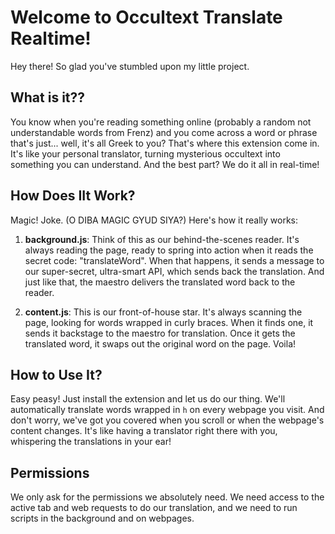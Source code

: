 # Welcome to Occultext Translate Realtime!

Hey there! So glad you've stumbled upon my little project.

## What is it??

You know when you're reading something online (probably a random not understandable words from Frenz) and you come across a word or phrase that's just... well, it's all Greek to you? That's where this extension come in. It's like your personal translator, turning mysterious occultext into something you can understand. And the best part? We do it all in real-time!

## How Does IIt Work? 

Magic! Joke. (O DIBA MAGIC GYUD SIYA?) Here's how it really works:

1. **background.js**: Think of this as our behind-the-scenes reader. It's always reading the page, ready to spring into action when it reads the secret code: "translateWord". When that happens, it sends a message to our super-secret, ultra-smart API, which sends back the translation. And just like that, the maestro delivers the translated word back to the reader.

2. **content.js**: This is our front-of-house star. It's always scanning the page, looking for words wrapped in curly braces. When it finds one, it sends it backstage to the maestro for translation. Once it gets the translated word, it swaps out the original word on the page. Voila!

## How to Use It?

Easy peasy! Just install the extension and let us do our thing. We'll automatically translate words wrapped in `h` on every webpage you visit. And don't worry, we've got you covered when you scroll or when the webpage's content changes. It's like having a translator right there with you, whispering the translations in your ear!

## Permissions

We only ask for the permissions we absolutely need. We need access to the active tab and web requests to do our translation, and we need to run scripts in the background and on webpages.
